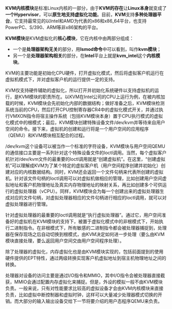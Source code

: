**KVM内核模块**是标准Linux内核的一部分，由于**KVM的存在**让**Linux本身**就变成了**一个Hypervisor**，可以**原生地支持虚拟化功能**。目前，**KVM**支持**多种处理器平台**，它支持最常见的以Intel和AMD为代表的x86和x86_64平台，也支持PowerPC、S/390、ARM等非x86架构的平台。

**KVM模块**是KVM虚拟化的**核心模块**，它在内核中由两部分组成：

- 一个是**处理器架构无关**的部分，用**lsmod命令**中可以看到，叫作**kvm模块**；
- 另一个是**处理器架构相关**的部分，在**Intel**平台上就是**kvm\_intel**这个**内核模块**。

KVM的主要功能是初始化CPU硬件，打开虚拟化模式，然后将虚拟客户机运行在虚拟机模式下，并对虚拟客户机的运行提供一定的支持。

KVM仅支持硬件辅助的虚拟化，所以打开并初始化系统硬件以支持虚拟机的运行，是KVM模块的职责所在。以KVM在Intel公司的CPU上运行为例，在被内核加载的时候，KVM模块会先初始化内部的数据结构；做好准备之后，KVM模块检测系统当前的CPU，然后打开CPU控制寄存器CR4中的虚拟化模式开关，并通过执行VMXON指令将宿主操作系统（包括KVM模块本身）置于CPU执行模式的虚拟化模式中的根模式；最后，KVM模块创建特殊设备文件/dev/kvm并等待来自用户空间的命令。接下来，虚拟机的创建和运行将是一个用户空间的应用程序（QEMU）和KVM模块相互配合的过程。

/dev/kvm这个设备可以被当作一个标准的字符设备，KVM模块与用户空间QEMU的通信接口主要是一系列针对这个特殊设备文件的loctl调用。当然，每个虚拟客户机针对/dev/kvm文件的最重要的loctl调用就是“创建虚拟机”。在这里，“创建虚拟机”可以理解成KVM为了某个特定的虚拟客户机（用户空间程序创建并初始化）创建对应的内核数据结构。同时，KVM还会返回一个文件句柄来代表所创建的虚拟机。针对该文件句柄的loctl调用可以对虚拟机做相应的管理，比如创建用户空间虚拟地址和客户机物理地址及真实内存物理地址的映射关系，再比如创建多个可供运行的虚拟处理器（vCPU）。同样，KVM模块会为每一个创建出来的虚拟处理器生成对应的文件句柄，对虚拟处理器相应的文件句柄进行相应的loctl调用，就可以对虚拟处理器进行管理。

针对虚拟处理器的最重要的loctl调用就是“执行虚拟处理器”。通过它，用户空间准备好的虚拟机在KVM模块的支持下，被置于虚拟化模式中的非根模式下，开始执行二进制指令。在非根模式下，所有敏感的二进制指令都会被处理器捕捉到，处理器在保存现场之后自动切换到根模式，由KVM决定如何进一步处理（要么由KVM模块直接处理，要么返回用户空间交由用户空间程序处理）。

除了处理器的虚拟化，内存虚拟化也是由KVM模块实现的，包括前面提到的使用硬件提供的EPT特性，通过两级转换实现客户机虚拟地址到宿主机物理地址之间的转换。

处理器对设备的访问主要是通过I/O指令和MMIO，其中I/O指令会被处理器直接截获，MMIO会通过配置内存虚拟化来捕捉。但是，外设的模拟一般不由KVM模块负责。一般来说，只有对性能要求比较高的虚拟设备才会由KVM内核模块来直接负责，比如虚拟中断控制器和虚拟时钟，这样可以大量减少处理器模式切换的开销。而大部分的输入输出设备交给下一节将要介绍的用户态程序QEMU来负责。
